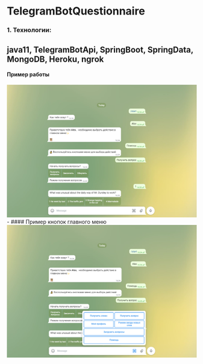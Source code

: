 # TelegramBotQuestionnaire
### 1. Технологии:
java11, TelegramBotApi, SpringBoot, SpringData, MongoDB, Heroku, ngrok
-
#### Пример работы
<img src="src/main/resources/static/images/BotInf1.png">
-
#### Пример кнопок главного меню
<img src="src/main/resources/static/images/infTg2.png">
